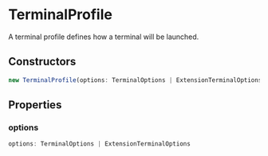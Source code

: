 # TerminalProfile

A terminal profile defines how a terminal will be launched.

## Constructors

```typescript
new TerminalProfile(options: TerminalOptions | ExtensionTerminalOptions): TerminalProfile
```

## Properties

### options

```typescript
options: TerminalOptions | ExtensionTerminalOptions
```

[ExtensionTerminalOptions]: ExtensionTerminalOptions.md
[TerminalOptions]: TerminalOptions.md
